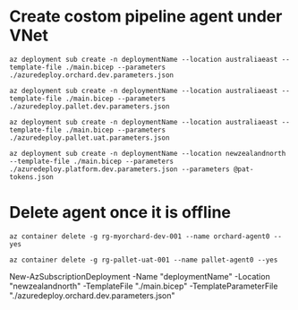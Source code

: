 # Create costom pipeline agent under VNet
```
az deployment sub create -n deploymentName --location australiaeast --template-file ./main.bicep --parameters ./azuredeploy.orchard.dev.parameters.json
```

```
az deployment sub create -n deploymentName --location australiaeast --template-file ./main.bicep --parameters ./azuredeploy.pallet.dev.parameters.json

az deployment sub create -n deploymentName --location australiaeast --template-file ./main.bicep --parameters ./azuredeploy.pallet.uat.parameters.json

az deployment sub create -n deploymentName --location newzealandnorth --template-file ./main.bicep --parameters ./azuredeploy.platform.dev.parameters.json --parameters @pat-tokens.json
```


# Delete agent once it is offline
```
az container delete -g rg-myorchard-dev-001 --name orchard-agent0 --yes

az container delete -g rg-pallet-uat-001 --name pallet-agent0 --yes
```


New-AzSubscriptionDeployment -Name "deploymentName" -Location "newzealandnorth" -TemplateFile "./main.bicep" -TemplateParameterFile "./azuredeploy.orchard.dev.parameters.json"

